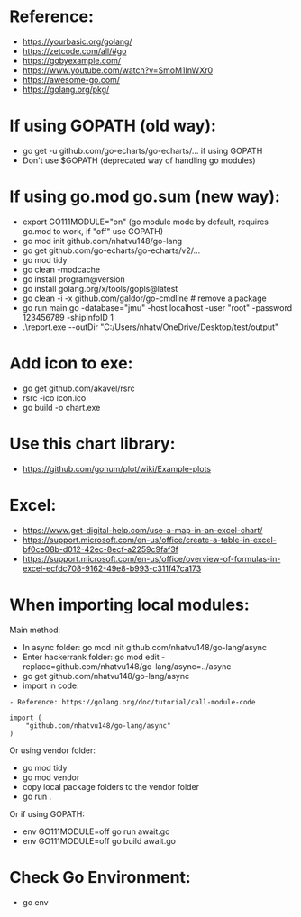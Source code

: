 # Reference:

- https://yourbasic.org/golang/
- https://zetcode.com/all/#go
- https://gobyexample.com/
- https://www.youtube.com/watch?v=SmoM1InWXr0
- https://awesome-go.com/
- https://golang.org/pkg/

# If using GOPATH (old way):

- go get -u github.com/go-echarts/go-echarts/... if using GOPATH
- Don't use $GOPATH (deprecated way of handling go modules)

# If using go.mod go.sum (new way):

- export GO111MODULE="on" (go module mode by default, requires go.mod to work, if "off" use GOPATH)
- go mod init github.com/nhatvu148/go-lang
- go get github.com/go-echarts/go-echarts/v2/...
- go mod tidy
- go clean -modcache
- go install program@version
- go install golang.org/x/tools/gopls@latest
- go clean -i -x github.com/galdor/go-cmdline # remove a package
- go run main.go -database="jmu" -host localhost -user "root" -password 123456789 -shipInfoID 1
- .\report.exe --outDir "C:/Users/nhatv/OneDrive/Desktop/test/output"

# Add icon to exe:

- go get github.com/akavel/rsrc
- rsrc -ico icon.ico
- go build -o chart.exe

# Use this chart library:

- https://github.com/gonum/plot/wiki/Example-plots

# Excel:

- https://www.get-digital-help.com/use-a-map-in-an-excel-chart/
- https://support.microsoft.com/en-us/office/create-a-table-in-excel-bf0ce08b-d012-42ec-8ecf-a2259c9faf3f
- https://support.microsoft.com/en-us/office/overview-of-formulas-in-excel-ecfdc708-9162-49e8-b993-c311f47ca173

# When importing local modules:

Main method:
- In async folder: go mod init github.com/nhatvu148/go-lang/async
- Enter hackerrank folder: go mod edit -replace=github.com/nhatvu148/go-lang/async=../async
- go get github.com/nhatvu148/go-lang/async
- import in code: 
```
- Reference: https://golang.org/doc/tutorial/call-module-code

import (
    "github.com/nhatvu148/go-lang/async"
)
```

Or using vendor folder:
- go mod tidy
- go mod vendor
- copy local package folders to the vendor folder
- go run .

Or if using GOPATH:
- env GO111MODULE=off go run await.go
- env GO111MODULE=off go build await.go

# Check Go Environment:

- go env
